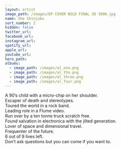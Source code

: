 ```yaml
---
layout: artist
image_path: /images/EP COVER BOLD FINAL 3D 3000.jpg
name: She Shinjuku
sort_number: 2
hidden: false
twitter_url:
facebook_url:
instagram_url:
spotify_url:
apple_url:
youtube_url:
hero_path:
albums:
  - image_path: /images/al_one.png
  - image_path: /images/al_tho.png
  - image_path: /images/al_three.png
  - image_path: /images/al_four.png
---
```


A 90’s child with a micro-chip on her shoulder.<br>Escaper of death and stereotypes.<br>Toured the world in a rock band.<br>Leading role in a Flume video.<br>Run over by a ten tonne truck scratch free.<br>Found salvation in electronica with the jilted generation.<br>Lover of space and dimensional travel.<br>Frequenter of the future.<br>6 out of 9 lives left.<br>Don’t ask questions but you can come if you want to.